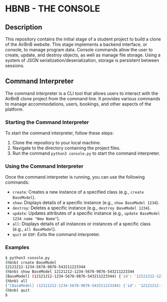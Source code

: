 # HBNB - THE CONSOLE

## Description
This repository contains the initial stage of a student project to build a clone of the AirBnB website. This stage implements a backend interface, or console, to manage program data. Console commands allow the user to create, update, and destroy objects, as well as manage file storage. Using a system of JSON serialization/deserialization, storage is persistent between sessions.

## Command Interpreter

The command interpreter is a CLI tool that allows users to interact with the AirBnB clone project from the command line. It provides various commands to manage accommodations, users, bookings, and other aspects of the platform.

### Starting the Command Interpreter

To start the command interpreter, follow these steps:

1. Clone the repository to your local machine.
2. Navigate to the directory containing the project files.
3. Run the command `python3 console.py` to start the command interpreter.

### Using the Command Interpreter

Once the command interpreter is running, you can use the following commands:

- `create`: Creates a new instance of a specified class (e.g., `create BaseModel`).
- `show`: Displays details of a specific instance (e.g., `show BaseModel 1234`).
- `destroy`: Deletes a specific instance (e.g., `destroy BaseModel 1234`).
- `update`: Updates attributes of a specific instance (e.g., `update BaseModel 1234 name "New Name"`).
- `all`: Displays details of all instances or instances of a specific class (e.g., `all BaseModel`).
- `quit` or `EOF`: Exits the command interpreter.

### Examples

```bash
$ python3 console.py
(hbnb) create BaseModel
12121212-1234-5678-9876-543211223344
(hbnb) show BaseModel 12121212-1234-5678-9876-543211223344
[BaseModel] (12121212-1234-5678-9876-543211223344) {'id': '12121212-1234-5678-9876-543211223344', 'created_at': datetime.datetime(2022, 2, 22, 12, 0, 0), 'updated_at': datetime.datetime(2022, 2, 22, 12, 0, 0)}
(hbnb) all
["[BaseModel] (12121212-1234-5678-9876-543211223344) {'id': '12121212-1234-5678-9876-543211223344', 'created_at': datetime.datetime(2022, 2, 22, 12, 0, 0), 'updated_at': datetime.datetime(2022, 2, 22, 12, 0, 0)}"]
(hbnb) quit
$

